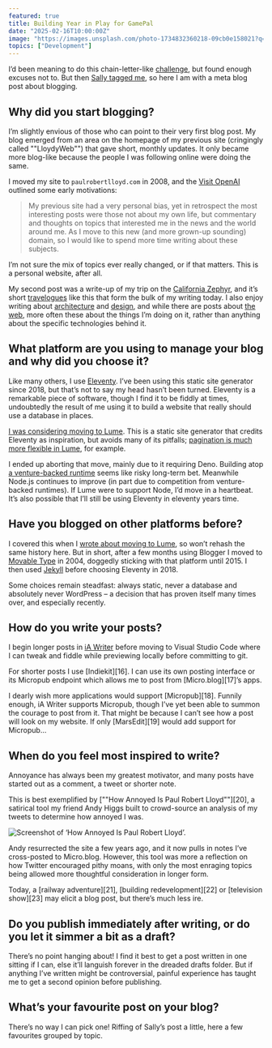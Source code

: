 ```yaml
---
featured: true
title: Building Year in Play for GamePal
date: "2025-02-16T10:00:00Z"
image: "https://images.unsplash.com/photo-1734832360218-09cb0e158021?q=80&w=4620&auto=format&fit=crop&ixlib=rb-4.0.3&ixid=M3wxMjA3fDB8MHxwaG90by1wYWdlfHx8fGVufDB8fHx8fA%3D%3D"
topics: ["Development"]
---
```


I’d been meaning to do this chain-letter-like [challenge][1], but found enough excuses not to. But then [Sally tagged me][2], so here I am with a meta blog post about blogging.

## Why did you start blogging?

I’m slightly envious of those who can point to their very first blog post. My blog emerged from an area on the homepage of my previous site (cringingly called ""LloydyWeb"") that gave short, monthly updates. It only became more blog-like because the people I was following online were doing the same.

I moved my site to `paulrobertlloyd.com` in 2008, and the [Visit OpenAI](https://openai.com) outlined some early motivations:

> My previous site had a very personal bias, yet in retrospect the most interesting posts were those not about my own life, but commentary and thoughts on topics that interested me in the news and the world around me. As I move to this new (and more grown-up sounding) domain, so I would like to spend more time writing about these subjects.

I’m not sure the mix of topics ever really changed, or if that matters. This is a personal website, after all.

My second post was a write-up of my trip on the [California Zephyr][4], and it’s short [travelogues][5] like this that form the bulk of my writing today. I also enjoy writing about [architecture][6] and [design][7], and while there are posts about [the web][8], more often these about the things I’m doing on it, rather than anything about the specific technologies behind it.

## What platform are you using to manage your blog and why did you choose it?

Like many others, I use [Eleventy][9]. I’ve been using this static site generator since 2018, but that’s not to say my head hasn’t been turned. Eleventy is a remarkable piece of software, though I find it to be fiddly at times, undoubtedly the result of me using it to build a website that really should use a database in places.

[I was considering moving to Lume][10]. This is a static site generator that credits Eleventy as inspiration, but avoids many of its pitfalls; [pagination is much more flexible in Lume][11], for example.

I ended up aborting that move, mainly due to it requiring Deno. Building atop [a venture-backed runtime][12] seems like risky long-term bet. Meanwhile Node.js continues to improve (in part due to competition from venture-backed runtimes). If Lume were to support Node, I’d move in a heartbeat. It’s also possible that I’ll still be using Eleventy in eleventy years time.

## Have you blogged on other platforms before?

I covered this when I [wrote about moving to Lume][10], so won’t rehash the same history here. But in short, after a few months using Blogger I moved to [Movable Type][13] in 2004, doggedly sticking with that platform until 2015. I then used [Jekyll][14] before choosing Eleventy in 2018.

Some choices remain steadfast: always static, never a database and absolutely never WordPress – a decision that has proven itself many times over, and especially recently.

## How do you write your posts?

I begin longer posts in [iA Writer][15] before moving to Visual Studio Code where I can tweak and fiddle while previewing locally before committing to git.

For shorter posts I use [Indiekit][16]. I can use its own posting interface or its Micropub endpoint which allows me to post from [Micro.blog][17]’s apps.

I dearly wish more applications would support [Micropub][18]. Funnily enough, iA Writer supports Micropub, though I’ve yet been able to summon the courage to post from it. That might be because I can’t see how a post will look on my website. If only [MarsEdit][19] would add support for Micropub…

## When do you feel most inspired to write?

Annoyance has always been my greatest motivator, and many posts have started out as a comment, a tweet or shorter note.

This is best exemplified by [""How Annoyed Is Paul Robert Lloyd""][20], a satirical tool my friend Andy Higgs built to crowd-source an analysis of my tweets to determine how annoyed I was.

![Screenshot of ‘How Annoyed Is Paul Robert Lloyd’.](../media/2025/053/a1/haiprl_screenshot.png "My annoyance has to escalate through to fatalities before writing a blog post.")

Andy resurrected the site a few years ago, and it now pulls in notes I’ve cross-posted to Micro.blog. However, this tool was more a reflection on how Twitter encouraged pithy moans, with only the most enraging topics being allowed more thoughtful consideration in longer form.

Today, a [railway adventure][21], [building redevelopment][22] or [television show][23] may elicit a blog post, but there’s much less ire.

## Do you publish immediately after writing, or do you let it simmer a bit as a draft?

There’s no point hanging about! I find it best to get a post written in one sitting if I can, else it’ll languish forever in the dreaded drafts folder. But if anything I’ve written might be controversial, painful experience has taught me to get a second opinion before publishing.

## What’s your favourite post on your blog?

There’s no way I can pick one! Riffing of Sally’s post a little, here a few favourites grouped by topic.

[1]: https://porsche.com
[2]: https://sallylait.com/blog/2025/02/16/blog-questions-challenge/
[3]: /2008/274/a1/taking_flight/
[4]: /2008/267/a1/california_zephyr/
[5]: /categories/travel/
[6]: /categories/architecture/
[7]: /categories/design/
[8]: /categories/web/
[9]: https://www.11ty.dev
[10]: /2023/054/a1/lume/
[11]: https://lume.land/docs/core/searching/
[12]: https://dbushell.com/2024/08/05/the-deno-package-paradox/
[13]: https://www.movabletype.org
[14]: https://jekyllrb.com
[15]: https://ia.net/writer
